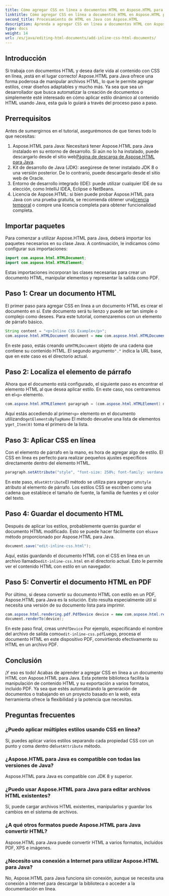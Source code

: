 ```yaml
---
title: Cómo agregar CSS en línea a documentos HTML en Aspose.HTML para Java
linktitle: Cómo agregar CSS en línea a documentos HTML en Aspose.HTML para Java
second_title: Procesamiento de HTML en Java con Aspose.HTML
description: Aprenda a agregar CSS en línea a documentos HTML con Aspose.HTML para Java. Esta guía paso a paso le ayuda a aplicar estilo a HTML y convertirlo a PDF con facilidad.
type: docs
weight: 14
url: /es/java/editing-html-documents/add-inline-css-html-documents/
---
```

## Introducción
Si trabaja con documentos HTML y desea darle vida al contenido con CSS en línea, ¡está en el lugar correcto! Aspose.HTML para Java ofrece una forma poderosa de manipular archivos HTML, lo que le permite agregar estilos, crear diseños adaptables y mucho más. Ya sea que sea un desarrollador que busca automatizar la creación de documentos o simplemente esté interesado en cómo aplicar estilo dinámico al contenido HTML usando Java, esta guía lo guiará a través del proceso paso a paso.
## Prerrequisitos
Antes de sumergirnos en el tutorial, asegurémonos de que tienes todo lo que necesitas:
1.  Aspose.HTML para Java: Necesitará tener Aspose.HTML para Java instalado en su entorno de desarrollo. Si aún no lo ha instalado, puede descargarlo desde el sitio web[Página de descarga de Aspose.HTML para Java](https://releases.aspose.com/html/java/).
2. Kit de desarrollo de Java (JDK): asegúrese de tener instalado JDK 8 o una versión posterior. De lo contrario, puede descargarlo desde el sitio web de Oracle.
3. Entorno de desarrollo integrado (IDE): puede utilizar cualquier IDE de su elección, como IntelliJ IDEA, Eclipse o NetBeans.
4.  Licencia de Aspose.HTML: si bien puede probar Aspose.HTML para Java con una prueba gratuita, se recomienda obtener una[licencia temporal](https://purchase.aspose.com/temporary-license/) o compre una licencia completa para obtener funcionalidad completa.

## Importar paquetes
Para comenzar a utilizar Aspose.HTML para Java, deberá importar los paquetes necesarios en su clase Java. A continuación, le indicamos cómo configurar sus importaciones:
```java
import com.aspose.html.HTMLDocument;
import com.aspose.html.HTMLElement;
```
Estas importaciones incorporan las clases necesarias para crear un documento HTML, manipular elementos y representar la salida como PDF.
## Paso 1: Crear un documento HTML
El primer paso para agregar CSS en línea a un documento HTML es crear el documento en sí. Este documento será tu lienzo y puede ser tan simple o complejo como desees. Para este tutorial, comenzaremos con un elemento de párrafo básico.
```java
String content = "<p>Inline CSS Example</p>";
com.aspose.html.HTMLDocument document = new com.aspose.html.HTMLDocument(content, ".");
```
 En este paso, estás creando un`HTMLDocument` objeto de una cadena que contiene su contenido HTML. El segundo argumento`"."` indica la URL base, que en este caso es el directorio actual.
## Paso 2: Localiza el elemento de párrafo
 Ahora que el documento está configurado, el siguiente paso es encontrar el elemento HTML al que desea aplicar estilo. En este caso, nos centraremos en el`<p>` elemento.
```java
com.aspose.html.HTMLElement paragraph = (com.aspose.html.HTMLElement) document.getElementsByTagName("p").get_Item(0);
```
 Aquí estás accediendo al primer`<p>` elemento en el documento utilizando`getElementsByTagName` El método devuelve una lista de elementos y`get_Item(0)` toma el primero de la lista.
## Paso 3: Aplicar CSS en línea
Con el elemento de párrafo en la mano, es hora de agregar algo de estilo. El CSS en línea es perfecto para realizar pequeños ajustes específicos directamente dentro del elemento HTML.
```java
paragraph.setAttribute("style", "font-size: 250%; font-family: verdana; color: #cd66aa");
```
 En este paso, el`setAttribute`El método se utiliza para agregar un`style` atributo al elemento de párrafo. Los estilos CSS se escriben como una cadena que establece el tamaño de fuente, la familia de fuentes y el color del texto.
## Paso 4: Guardar el documento HTML
 Después de aplicar los estilos, probablemente querrás guardar el documento HTML modificado. Esto se puede hacer fácilmente con el`save` método proporcionado por Aspose.HTML para Java.
```java
document.save("edit-inline-css.html");
```
 Aquí, estás guardando el documento HTML con el CSS en línea en un archivo llamado`edit-inline-css.html` en el directorio actual. Esto le permite ver el contenido HTML con estilo en un navegador.
## Paso 5: Convertir el documento HTML en PDF
Por último, si desea convertir su documento HTML con estilo en un PDF, Aspose.HTML para Java es la solución. Esto resulta especialmente útil si necesita una versión de su documento lista para imprimir.
```java
com.aspose.html.rendering.pdf.PdfDevice device = new com.aspose.html.rendering.pdf.PdfDevice("edit-inline-css.pdf");
document.renderTo(device);
```
 En este paso final, creas un`PdfDevice` Por ejemplo, especificando el nombre del archivo de salida como`edit-inline-css.pdf`Luego, procesa el documento HTML en este dispositivo PDF, convirtiendo efectivamente su HTML en un archivo PDF.

## Conclusión
¡Y eso es todo! Acabas de aprender a agregar CSS en línea a un documento HTML con Aspose.HTML para Java. Esta potente biblioteca facilita la manipulación de contenido HTML y su exportación a varios formatos, incluido PDF. Ya sea que estés automatizando la generación de documentos o trabajando en un proyecto basado en la web, esta herramienta ofrece la flexibilidad y la potencia que necesitas.
## Preguntas frecuentes
### ¿Puedo aplicar múltiples estilos usando CSS en línea?
 Sí, puedes aplicar varios estilos separando cada propiedad CSS con un punto y coma dentro del`setAttribute` método.
### ¿Aspose.HTML para Java es compatible con todas las versiones de Java?
Aspose.HTML para Java es compatible con JDK 8 y superior.
### ¿Puedo usar Aspose.HTML para Java para editar archivos HTML existentes?
Sí, puede cargar archivos HTML existentes, manipularlos y guardar los cambios en el sistema de archivos.
### ¿A qué otros formatos puede Aspose.HTML para Java convertir HTML?
Aspose.HTML para Java puede convertir HTML a varios formatos, incluidos PDF, XPS e imágenes.
### ¿Necesito una conexión a Internet para utilizar Aspose.HTML para Java?
No, Aspose.HTML para Java funciona sin conexión, aunque se necesita una conexión a Internet para descargar la biblioteca o acceder a la documentación en línea.
